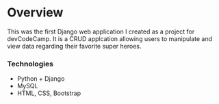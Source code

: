 # Overview

This was the first Django web application I created as a project for devCodeCamp. It is a CRUD applcation allowing users to manipulate and view data regarding their favorite super heroes.

### Technologies
- Python + Django
- MySQL
- HTML, CSS, Bootstrap
